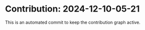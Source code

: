 # Contribution: 2024-12-10-05-21
This is an automated commit to keep the contribution graph active.
